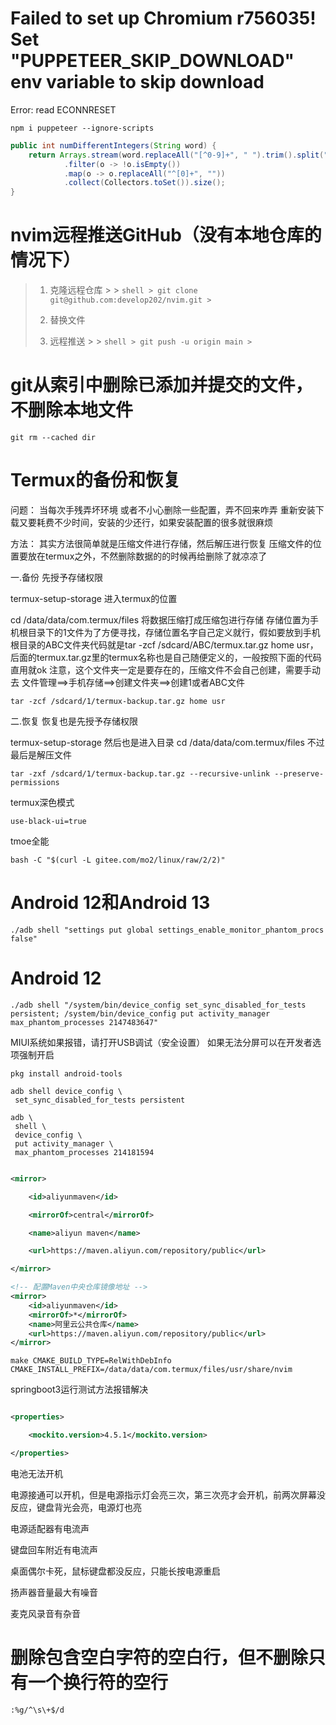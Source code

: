 # Failed to set up Chromium r756035! Set "PUPPETEER_SKIP_DOWNLOAD" env variable to skip download

Error: read ECONNRESET

```shell
npm i puppeteer --ignore-scripts
```

```java
public int numDifferentIntegers(String word) {
    return Arrays.stream(word.replaceAll("[^0-9]+", " ").trim().split(" "))
            .filter(o -> !o.isEmpty())
            .map(o -> o.replaceAll("^[0]+", ""))
            .collect(Collectors.toSet()).size();
}
```

# nvim远程推送GitHub（没有本地仓库的情况下）

> 1. 克隆远程仓库
     >
     >    ```shell
     > git clone git@github.com:develop202/nvim.git
     >    ```
>
> 2. 替换文件
> 3. 远程推送
     >
     >    ```shell
     > git push -u origin main
     >    ```

# git从索引中删除已添加并提交的文件，不删除本地文件

```shell
git rm --cached dir
```

# Termux的备份和恢复

问题：
当每次手残弄坏环境 或者不小心删除一些配置，弄不回来咋弄 重新安装下载又要耗费不少时间，安装的少还行，如果安装配置的很多就很麻烦

方法：
其实方法很简单就是压缩文件进行存储，然后解压进行恢复 压缩文件的位置要放在termux之外，不然删除数据的的时候再给删除了就凉凉了

一.备份
先授予存储权限

termux-setup-storage
进入termux的位置

cd /data/data/com.termux/files
将数据压缩打成压缩包进行存储 存储位置为手机根目录下的1文件为了方便寻找，存储位置名字自己定义就行，假如要放到手机根目录的ABC文件夹代码就是tar
-zcf /sdcard/ABC/termux.tar.gz home usr，后面的termux.tar.gz里的termux名称也是自己随便定义的，一般按照下面的代码直用就ok
注意，这个文件夹一定是要存在的，压缩文件不会自己创建，需要手动去 文件管理==>手机存储==>创建文件夹==>创建1或者ABC文件

```shell
tar -zcf /sdcard/1/termux-backup.tar.gz home usr
```

二.恢复
恢复也是先授予存储权限

termux-setup-storage
然后也是进入目录
cd /data/data/com.termux/files
不过最后是解压文件

```shell
tar -zxf /sdcard/1/termux-backup.tar.gz --recursive-unlink --preserve-permissions
```

termux深色模式

```shell
use-black-ui=true
```

tmoe全能

```shell
bash -C "$(curl -L gitee.com/mo2/linux/raw/2/2)"
```

# Android 12和Android 13

```shell
./adb shell "settings put global settings_enable_monitor_phantom_procs false"
```

# Android 12

```shell
./adb shell "/system/bin/device_config set_sync_disabled_for_tests persistent; /system/bin/device_config put activity_manager max_phantom_processes 2147483647"
```

MIUI系统如果报错，请打开USB调试（安全设置）
如果无法分屏可以在开发者选项强制开启

```shell
pkg install android-tools
```

```shell
adb shell device_config \
 set_sync_disabled_for_tests persistent
```

```shell
adb \
 shell \
 device_config \
 put activity_manager \
 max_phantom_processes 214181594
```

```xml

<mirror>

    <id>aliyunmaven</id>

    <mirrorOf>central</mirrorOf>

    <name>aliyun maven</name>

    <url>https://maven.aliyun.com/repository/public</url>

</mirror>
```

```xml
<!-- 配置Maven中央仓库镜像地址 -->
<mirror>
    <id>aliyunmaven</id>
    <mirrorOf>*</mirrorOf>
    <name>阿里云公共仓库</name>
    <url>https://maven.aliyun.com/repository/public</url>
</mirror>
```

```shell
make CMAKE_BUILD_TYPE=RelWithDebInfo CMAKE_INSTALL_PREFIX=/data/data/com.termux/files/usr/share/nvim
```

springboot3运行测试方法报错解决

```xml

<properties>

    <mockito.version>4.5.1</mockito.version>

</properties>
```

电池无法开机

电源接通可以开机，但是电源指示灯会亮三次，第三次亮才会开机，前两次屏幕没反应，键盘背光会亮，电源灯也亮

电源适配器有电流声

键盘回车附近有电流声

桌面偶尔卡死，鼠标键盘都没反应，只能长按电源重启

扬声器音量最大有噪音

麦克风录音有杂音

# 删除包含空白字符的空白行，但不删除只有一个换行符的空行

```shell
:%g/^\s\+$/d
```
